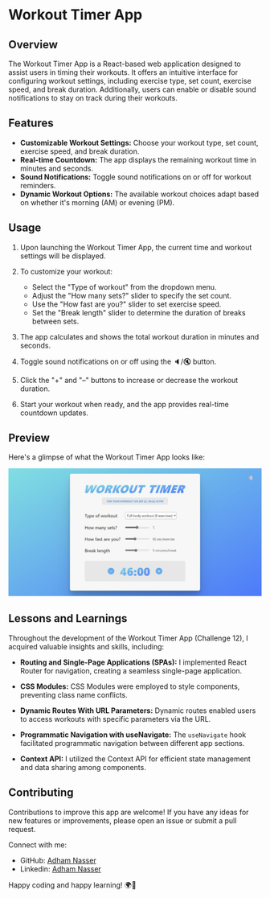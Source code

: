 # Workout Timer App

## Overview

The Workout Timer App is a React-based web application designed to assist users in timing their workouts. It offers an intuitive interface for configuring workout settings, including exercise type, set count, exercise speed, and break duration. Additionally, users can enable or disable sound notifications to stay on track during their workouts.

## Features

- **Customizable Workout Settings:** Choose your workout type, set count, exercise speed, and break duration.
- **Real-time Countdown:** The app displays the remaining workout time in minutes and seconds.
- **Sound Notifications:** Toggle sound notifications on or off for workout reminders.
- **Dynamic Workout Options:** The available workout choices adapt based on whether it's morning (AM) or evening (PM).

## Usage

1. Upon launching the Workout Timer App, the current time and workout settings will be displayed.

2. To customize your workout:
   - Select the "Type of workout" from the dropdown menu.
   - Adjust the "How many sets?" slider to specify the set count.
   - Use the "How fast are you?" slider to set exercise speed.
   - Set the "Break length" slider to determine the duration of breaks between sets.

3. The app calculates and shows the total workout duration in minutes and seconds.

4. Toggle sound notifications on or off using the 🔈/🔇 button.

5. Click the "+" and "–" buttons to increase or decrease the workout duration.

6. Start your workout when ready, and the app provides real-time countdown updates.

## Preview

Here's a glimpse of what the Workout Timer App looks like:

![Workout Timer App Preview](./public/preview.png)


## Lessons and Learnings

Throughout the development of the Workout Timer App (Challenge 12), I acquired valuable insights and skills, including:

- **Routing and Single-Page Applications (SPAs):** I implemented React Router for navigation, creating a seamless single-page application.

- **CSS Modules:** CSS Modules were employed to style components, preventing class name conflicts.

- **Dynamic Routes With URL Parameters:** Dynamic routes enabled users to access workouts with specific parameters via the URL.

- **Programmatic Navigation with useNavigate:** The `useNavigate` hook facilitated programmatic navigation between different app sections.

- **Context API:** I utilized the Context API for efficient state management and data sharing among components.

## Contributing

Contributions to improve this app are welcome! If you have any ideas for new features or improvements, please open an issue or submit a pull request.

Connect with me:

- GitHub: [Adham Nasser](https://github.com/Adham-XIII)
- Linkedin: [Adham Nasser](https://www.linkedin.com/in/adham-nasser-xiii/)

Happy coding and happy learning! 🌍🚀
